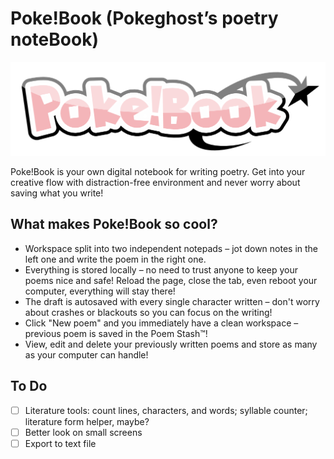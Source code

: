 # Poke!Book (Pokeghost’s poetry noteBook)

![](/static/logo.png)

Poke!Book is your own digital notebook for writing poetry. Get into your creative flow with distraction-free environment and never worry about saving what you write!

## What makes Poke!Book so cool?

- Workspace split into two independent notepads – jot down notes in the left one and write the poem in the right one.
- Everything is stored locally – no need to trust anyone to keep your poems nice and safe! Reload the page, close the tab, even reboot your computer, everything will stay there!
- The draft is autosaved with every single character written – don't worry about crashes or blackouts so you can focus on the writing!
- Click "New poem" and you immediately have a clean workspace – previous poem is saved in the Poem Stash™!
- View, edit and delete your previously written poems and store as many as your computer can handle!

## To Do

- [ ] Literature tools: count lines, characters, and words; syllable counter; literature form helper, maybe?
- [ ] Better look on small screens
- [ ] Export to text file